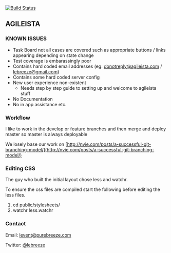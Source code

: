 [![Build Status](https://magnum.travis-ci.com/levent/agileista.png?token=oLucmZFzPxy8fyrknDiS)](http://magnum.travis-ci.com/levent/agileista)

## AGILEISTA

### KNOWN ISSUES

 * Task Board not all cases are covered such as appropriate buttons / links appearing depending on state change
 * Test coverage is embarassingly poor
 * Contains hard coded email addresses (eg: donotreply@agileista.com / lebreeze@gmail.com)
 * Contains some hard coded server config
 * New user experience non-existent
   * Needs step by step guide to setting up and welcome to agileista stuff
 * No Documentation
 * No in app assistance etc.

### Workflow

I like to work in the develop or feature branches and then merge and deploy master so master is always deployable

We losely base our work on [http://nvie.com/posts/a-successful-git-branching-model/](http://nvie.com/posts/a-successful-git-branching-model/)

### Editing CSS

The guy who built the initial layout chose less and watchr.

To ensure the css files are compiled start the following before editing the less files.

 1. cd public/stylesheets/
 2. watchr less.watchr

### Contact

Email: [levent@purebreeze.com](mailto:levent@purebreeze.com)

Twitter: [@lebreeze](http://twitter.com/lebreeze)
